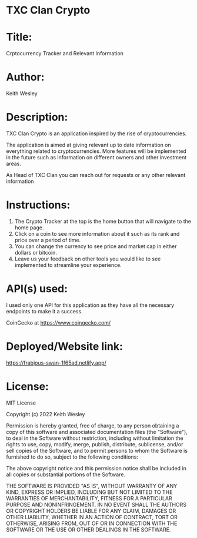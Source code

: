 # TXC Clan Crypto
# Title:

Crptocurrency Tracker and Relevant Information

# Author:

Keith Wesley

# Description:

TXC Clan Crypto is an application inspired by the rise of cryptocurrencies. 

The application is aimed at giving relevant up to date information on everything related to cryptocurrencies. More features will be implemented in the future such as information on different owners and other investment areas.

As Head of TXC Clan you can reach out for requests or any other relevant information

# Instructions:
1. The Crypto Tracker at the top is the home button that will navigate to the home page.
2. Click on a coin to see more information about it such as its rank and price over a period of time.
3. You can change the currency to see price and market cap in either dollars or bitcoin.
4. Leave us your feedback on other tools you would like to see implemented to streamline your experience.

# API(s) used:

I used only one API for this application as they have all the necessary endpoints to make it a success.

CoinGecko at https://www.coingecko.com/

# Deployed/Website link:

https://frabjous-swan-1f65ad.netlify.app/
# License:

MIT License

Copyright (c) 2022 Keith Wesley

Permission is hereby granted, free of charge, to any person obtaining a copy
of this software and associated documentation files (the "Software"), to deal
in the Software without restriction, including without limitation the rights
to use, copy, modify, merge, publish, distribute, sublicense, and/or sell
copies of the Software, and to permit persons to whom the Software is
furnished to do so, subject to the following conditions:

The above copyright notice and this permission notice shall be included in all
copies or substantial portions of the Software.

THE SOFTWARE IS PROVIDED "AS IS", WITHOUT WARRANTY OF ANY KIND, EXPRESS OR
IMPLIED, INCLUDING BUT NOT LIMITED TO THE WARRANTIES OF MERCHANTABILITY,
FITNESS FOR A PARTICULAR PURPOSE AND NONINFRINGEMENT. IN NO EVENT SHALL THE
AUTHORS OR COPYRIGHT HOLDERS BE LIABLE FOR ANY CLAIM, DAMAGES OR OTHER
LIABILITY, WHETHER IN AN ACTION OF CONTRACT, TORT OR OTHERWISE, ARISING FROM,
OUT OF OR IN CONNECTION WITH THE SOFTWARE OR THE USE OR OTHER DEALINGS IN THE
SOFTWARE.